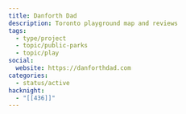 ```yaml
---
title: Danforth Dad
description: Toronto playground map and reviews
tags:
  - type/project
  - topic/public-parks
  - topic/play
social:
  website: https://danforthdad.com
categories:
  - status/active
hacknight:
  - "[[436]]"
---
```

